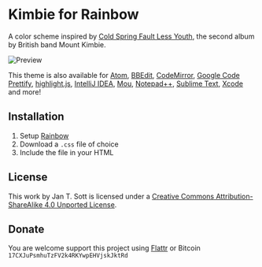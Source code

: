 # Kimbie for Rainbow

A color scheme inspired by [Cold Spring Fault Less Youth](http://www.discogs.com/Mount-Kimbie-Cold-Spring-Fault-Less-Youth/master/561611), the second album by British band Mount Kimbie.

![Preview](https://raw.github.com/idleberg/Kimbie-Rainbow/master/screenshot.png)

This theme is also available for [Atom](https://github.com/idleberg/atom-kimbie-dark), [BBEdit](https://github.com/idleberg/Kimbie-BBEdit), [CodeMirror](https://github.com/idleberg/Kimbie-CodeMirror), [Google Code Prettify](https://github.com/idleberg/Kimbie-Google-Code-Prettify), [highlight.js](https://github.com/idleberg/Kimbie-highlight.js), [IntelliJ IDEA](https://github.com/idleberg/Kimbie-IntelliJ-IDEA), [Mou](https://github.com/idleberg/Kimbie-Mou), [Notepad++](https://github.com/idleberg/Kimbie-Notepad-plus-plus), [Sublime Text](https://github.com/idleberg/Kimbie.tmTheme), [Xcode](https://github.com/idleberg/Kimbie-Xcode) and more!

## Installation

1. Setup [Rainbow](https://github.com/ccampbell/rainbow)
2. Download a `.css` file of choice
2. Include the file in your HTML

## License

This work by Jan T. Sott is licensed under a [Creative Commons Attribution-ShareAlike 4.0 Unported License](http://creativecommons.org/licenses/by-sa/4.0/deed.en_US).

## Donate

You are welcome support this project using [Flattr](https://flattr.com/submit/auto?user_id=idleberg&url=https://github.com/idleberg/Kimbie-Rainbow) or Bitcoin `17CXJuPsmhuTzFV2k4RKYwpEHVjskJktRd`